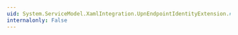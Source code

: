 ```yaml
---
uid: System.ServiceModel.XamlIntegration.UpnEndpointIdentityExtension.#ctor
internalonly: False
---
```

